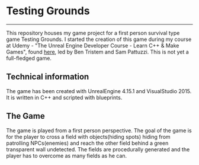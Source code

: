# Testing Grounds
---
This repository houses my game project for a first person survival type game Testing Grounds. I started the creation of this game during my course at Udemy - "The Unreal Engine Developer Course - Learn C++ & Make Games", found [here](https://www.udemy.com/unrealcourse?couponCode=GitHubDiscount), led by Ben Tristem and Sam Pattuzzi. This is not yet a full-fledged game.

## Technical information
The game has been created with UnrealEngine 4.15.1 and VisualStudio 2015. It is written in C++ and scripted with blueprints.

## The Game
The game is played from a first person perspective. The goal of the game is for the player to cross a field with objects(hiding spots) hiding from patrolling NPCs(enemies) and reach the other field behind a green transparent wall undetected. The fields are procedurally generated and the player has to overcome as many fields as he can.